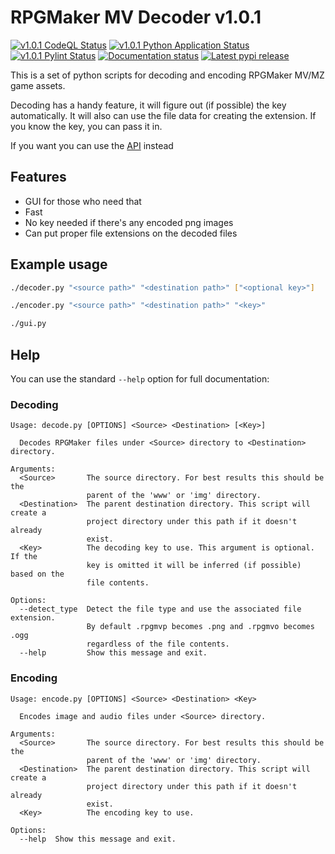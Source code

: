 # RPGMaker MV Decoder v1.0.1

[![v1.0.1 CodeQL Status](https://img.shields.io/github/workflow/status/kins-dev/rpgmaker_mv_decoder/CodeQL/v1.0.1?label=v1.0.1%20CodeQL&logo=GitHub)](https://github.com/kins-dev/rpgmaker_mv_decoder/actions/workflows/codeql-analysis.yml) [![v1.0.1 Python Application Status](https://img.shields.io/github/workflow/status/kins-dev/rpgmaker_mv_decoder/Python%20application/v1.0.1?label=v1.0.1%20Python%20application&logo=GitHub)](https://github.com/kins-dev/rpgmaker_mv_decoder/actions/workflows/python-app.yml) [![v1.0.1 Pylint Status](https://img.shields.io/github/workflow/status/kins-dev/rpgmaker_mv_decoder/Upload%20Python%20Package/v1.0.1?label=v1.0.1%20Upload%20Python%20Package&logo=GitHub)](https://github.com/kins-dev/rpgmaker_mv_decoder/actions/workflows/python-publish.yml) [![Documentation status](https://img.shields.io/readthedocs/rpgmaker_mv_decoder/v1.0.1?label=v1.0.1%20Documentation&logo=readthedocs)](https://rpgmaker-mv-decoder.readthedocs.io/en/v1.0.1/)
[![Latest pypi release](https://img.shields.io/pypi/v/rpgmaker_mv_decoder?label=Latest%20pypi%20release&logo=pypi&color=blue)](https://pypi.python.org/pypi/rpgmaker_mv_decoder)

This is a set of python scripts for decoding and encoding RPGMaker MV/MZ game assets.

Decoding has a handy feature, it will figure out (if possible) the key automatically.
It will also can use the file data for creating the extension.
If you know the key, you can pass it in.

If you want you can use the [API](https://rpgmaker-mv-decoder.readthedocs.io) instead

## Features

- GUI for those who need that
- Fast
- No key needed if there's any encoded png images
- Can put proper file extensions on the decoded files

## Example usage

```bash
./decoder.py "<source path>" "<destination path>" ["<optional key>"]
```

```bash
./encoder.py "<source path>" "<destination path>" "<key>"
```

```bash
./gui.py
```

## Help

You can use the standard `--help` option for full documentation:

### Decoding

```plain
Usage: decode.py [OPTIONS] <Source> <Destination> [<Key>]

  Decodes RPGMaker files under <Source> directory to <Destination> directory.

Arguments:
  <Source>       The source directory. For best results this should be the
                 parent of the 'www' or 'img' directory.
  <Destination>  The parent destination directory. This script will create a
                 project directory under this path if it doesn't already
                 exist.
  <Key>          The decoding key to use. This argument is optional. If the
                 key is omitted it will be inferred (if possible) based on the
                 file contents.

Options:
  --detect_type  Detect the file type and use the associated file extension.
                 By default .rpgmvp becomes .png and .rpgmvo becomes .ogg
                 regardless of the file contents.
  --help         Show this message and exit.
```

### Encoding

```plain
Usage: encode.py [OPTIONS] <Source> <Destination> <Key>

  Encodes image and audio files under <Source> directory.

Arguments:
  <Source>       The source directory. For best results this should be the
                 parent of the 'www' or 'img' directory.
  <Destination>  The parent destination directory. This script will create a
                 project directory under this path if it doesn't already
                 exist.
  <Key>          The encoding key to use.

Options:
  --help  Show this message and exit.
```
